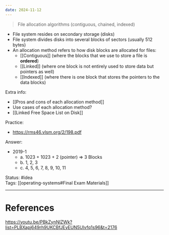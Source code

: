 ```yaml
---
date: 2024-11-12
---
```

> File allocation algorithms (contiguous, chained, indexed)

- File system resides on secondary storage (disks)
- File system divides disks into several blocks of sectors (usually 512 bytes)
- An allocation method refers to how disk blocks are allocated for files:
	- [[Contiguous]] (where the blocks that we use to store a file is **ordered**)
	- [[Linked]] (where one block is not entirely used to store data but pointers as well)
	- [[Indexed]] (where there is one block that stores the pointers to the data blocks)

Extra info:
- [[Pros and cons of each allocation method]]
- Use cases of each allocation method?
- [[Linked Free Space List on Disk]]

Practice:
- https://rms46.vlsm.org/2/198.pdf

Answer:
- 2019-1
	- a. 1023 + 1023 + 2 (pointer) => 3 Blocks
	- b. 1, 2, 3
	- c. 4, 5, 6, 7, 8, 9, 10, 11

Status: #idea  
Tags:  [[operating-systems#Final Exam Materials]]  

---
# References

https://youtu.be/PBkZynNIZWk?list=PLBXapj649rh9UKCBfJEyEUN5Ulvfq1s96&t=2176